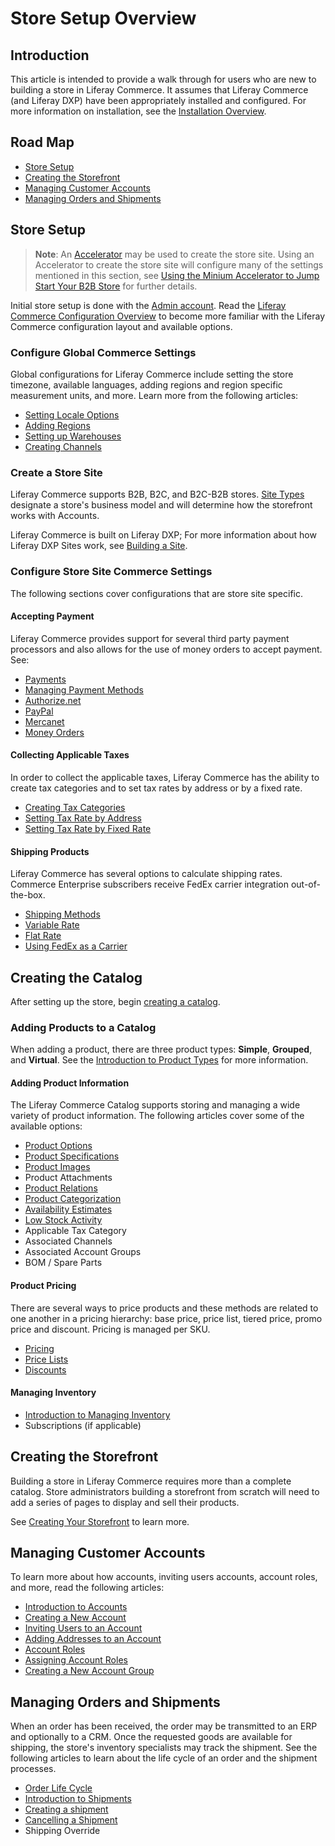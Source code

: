 # Store Setup Overview

## Introduction

This article is intended to provide a walk through for users who are new to building a store in Liferay Commerce. It assumes that Liferay Commerce (and Liferay DXP) have been appropriately installed and configured. For more information on installation, see the [Installation Overview](../../../installation-and-upgrades/installation-guide/installation-overview/README.md).

## Road Map

* [Store Setup](#store-setup)
* [Creating the Storefront](#creating-the-storefront)
* [Managing Customer Accounts](#managing-customer-accounts)
* [Managing Orders and Shipments](#managing-orders-and-shipments)

## Store Setup

> **Note**: An [Accelerator](../getting-started/accelerators.md) may be used to create the store site. Using an Accelerator to create the store site will configure many of the settings mentioned in this section, see [Using the Minium Accelerator to Jump Start Your B2B Store](../getting-started/using-the-minium-accelerator-to-jump-start-your-b2b-store.md) for further details.

Initial store setup is done with the [Admin account](../getting-started/introduction-to-the-admin-account.md). Read the [Liferay Commerce Configuration Overview](../getting-started/liferay-commerce-configuration-overview.md) to become more familiar with the Liferay Commerce configuration layout and available options.

### Configure Global Commerce Settings

Global configurations for Liferay Commerce include setting the store timezone, available languages, adding regions and region specific measurement units, and more. Learn more from the following articles:

* [Setting Locale Options](../getting-started/locale-options.md)
* [Adding Regions](../getting-started/adding-regions.md)
* [Setting up Warehouses](../../catalog/managing-inventory/warehouse-reference-guide/README.md)
* [Creating Channels](../catalog/introduction-to-channels.md)

### Create a Store Site

Liferay Commerce supports B2B, B2C, and B2C-B2B stores. [Site Types](../getting-started/sites-and-site-types.md) designate a store's business model and will determine how the storefront works with Accounts.

Liferay Commerce is built on Liferay DXP; For more information about how Liferay DXP Sites work, see [Building a Site](https://help.liferay.com/hc/en-us/articles/360018171231-Building-a-Site).

### Configure Store Site Commerce Settings

The following sections cover configurations that are store site specific.

#### Accepting Payment

Liferay Commerce provides support for several third party payment processors and also allows for the use of money orders to accept payment. See:

* [Payments](../getting-started/payments.md)
* [Managing Payment Methods](../getting-started/managing-payment-methods.md)
* [Authorize.net](../sales/authorize.net.md)
* [PayPal](../../sales/payments/payment-methods/paypal/README.md)
* [Mercanet](../sales/mercanet.md)
* [Money Orders](../sales/mercanet.md)

#### Collecting Applicable Taxes

In order to collect the applicable taxes, Liferay Commerce has the ability to create tax categories and to set tax rates by address or by a fixed rate.

* [Creating Tax Categories](../operations/creating-tax-categories.md)
* [Setting Tax Rate by Address](../operations/setting-tax-rate-by-address.md)
* [Setting Tax Rate by Fixed Rate](../operations/setting-tax-rate-by-fixed-rate.md)

#### Shipping Products

Liferay Commerce has several options to calculate shipping rates. Commerce Enterprise subscribers receive FedEx carrier integration out-of-the-box.

* [Shipping Methods](../getting-started/shipping-methods.md)
* [Variable Rate](../../sales/shipping/using-the-variable-rate-shipping-method/README.md)
* [Flat Rate](../../sales/shipping/using-the-flat-rate/shipping-method/README.md)
* [Using FedEx as a Carrier](../../sales/shipping/using-fedex-as-a-carrier-method/README.md)

## Creating the Catalog

After setting up the store, begin [creating a catalog](../../catalog/creating-a-catalog/README.md).

### Adding Products to a Catalog

When adding a product, there are three product types: **Simple**, **Grouped**, and **Virtual**. See the [Introduction to Product Types](../catalog/introduction-to-product-types.md) for more information.

#### Adding Product Information

The Liferay Commerce Catalog supports storing and managing a wide variety of product information. The following articles cover some of the available options:

* [Product Options](../../catalog/creating-and-managing-products/customizing-your-product-with-product-options)
* [Product Specifications](../catalog/specifications.md)
* [Product Images](../catalog/product-images.md)
* Product Attachments
* [Product Relations](../catalog/related-products-up-sells-and-cross-sells.md)
* [Product Categorization](../catalog/organizing-your-catalog-with-product-categories.md)
* [Availability Estimates](../catalog/availability-estimates.md)
* [Low Stock Activity](../../catalog/managing-inventory/low-stock-activity/README.md)
* Applicable Tax Category
* Associated Channels
* Associated Account Groups
* BOM / Spare Parts

#### Product Pricing

There are several ways to price products and these methods are related to one another in a pricing hierarchy: base price, price list, tiered price, promo price and discount. Pricing is managed per SKU.

* [Pricing](../../catalog/managing-price/introduction-to-product-pricing-methods/README.md)
* [Price Lists](../catalog/creating-a-price-list.md)
* [Discounts](../marketing/adding-discounts-by-product.md)

#### Managing Inventory

* [Introduction to Managing Inventory](../../catalog/managing-inventory/introduction-to-managing-inventory/README.md)
* Subscriptions (if applicable)

## Creating the Storefront

Building a store in Liferay Commerce requires more than a complete catalog. Store administrators building a storefront from scratch will need to add a series of pages to display and sell their products.

See [Creating Your Storefront](../content/creating-your-storefront.md) to learn more.

## Managing Customer Accounts

To learn more about how accounts, inviting users accounts, account roles, and more, read the following articles:

* [Introduction to Accounts](../customers/introduction-to-accounts.md)
* [Creating a New Account](../customers/creating-a-new-account.md)
* [Inviting Users to an Account](../customers/inviting-users-to-an-account.md)
* [Adding Addresses to an Account](../customers/adding-addresses-to-an-account.md)
* [Account Roles](../customers/account-roles.md)
* [Assigning Account Roles](../customers/assigning-account-roles.md)
* [Creating a New Account Group](../customers/creating-a-new-account-group.md)

## Managing Orders and Shipments

When an order has been received, the order may be transmitted to an ERP and optionally to a CRM. Once the requested goods are available for shipping, the store's inventory specialists may track the shipment. See the following articles to learn about the life cycle of an order and the shipment processes.

* [Order Life Cycle](../sales/order-life-cycle.md)
* [Introduction to Shipments](../sales/introduction-to-shipments.md)
* [Creating a shipment](../sales/creating-a-shipment.md)
* [Cancelling a Shipment](../sales/cancelling-a-shipment.md)
* Shipping Override
